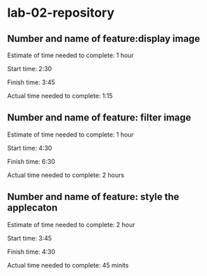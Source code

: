 # lab-02-repository

## Number and name of feature:display image

Estimate of time needed to complete: 1 hour

Start time: 2:30

Finish time: 3:45

Actual time needed to complete: 1:15

## Number and name of feature: filter image

Estimate of time needed to complete: 1 hour

Start time: 4:30

Finish time: 6:30

Actual time needed to complete: 2 hours

## Number and name of feature: style the applecaton

Estimate of time needed to complete: 2 hour

Start time: 3:45

Finish time: 4:30

Actual time needed to complete: 45 minits